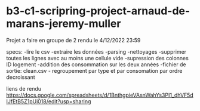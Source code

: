 # b3-c1-scripring-project-arnaud-de-marans-jeremy-muller
Projet a faire en groupe de 2
rendu le 4/12/2022 23:59

specs:
-lire le csv
-extraire les données
-parsing
    -nettoyages
        -supprimer toutes les lignes avec au moins une cellule vide
        -supression des colonnes ID logement
        -addition des consommation sur les deux années
-fichier de sortie: clean.csv
    - regroupement par type et par consomation par ordre decroissant

liens de rendu
https://docs.google.com/spreadsheets/d/1BnthgpieVAsnWahYs3PI1_dhVF5dIJfEtB5Z1pUi018/edit?usp=sharing